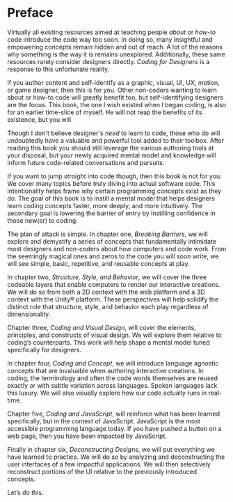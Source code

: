 # Preface

Virtually all existing resources aimed at teaching people *about* or *how-to* code introduce the code way too soon. In doing so, many insightful and empowering concepts remain hidden and out of reach. A lot of the reasons why something is the way it is remains unexplored. Additionally, these same resources rarely consider designers directly. *Coding for Designers* is a response to this unfortunate reality.

If you author content and self-identify as a graphic, visual, UI, UX, motion, or game designer, then this is for you. Other non-coders wanting to learn about or how-to code will greatly benefit too, but self-identifying designers are the focus. This book, the one I wish existed when I began coding, is also for an earlier time-slice of myself. He will not reap the benefits of its existence, but you will.

Though I don't believe designer's *need* to learn to code, those who do will undoubtedly have a valuable and powerful tool added to their toolbox. After reading this book you should still leverage the various authoring tools at your disposal, but your newly acquired mental model and knowledge will inform future code-related conversations and pursuits.

If you want to jump *straight* into code though, then this book is not for you. We cover many topics before truly diving into actual software code. This intentionality helps frame *why* certain programming concepts exist as they do. The goal of this book is to instill a mental model that helps designers learn coding concepts faster, more deeply, and more intuitively. The secondary goal is lowering the barrier of entry by instilling confidence in those new(er) to coding.

The plan of attack is simple. In chapter one, *Breaking Barriers*, we will explore and demystify a series of concepts that fundamentally intimidate most designers and non-coders about how computers and code work. From the seemingly magical ones and zeros to the code you will soon write, we will see simple, basic, repetitive, and reusable concepts at play.

In chapter two, *Structure, Style, and Behavior*, we will cover the three codeable layers that enable computers to render our interactive creations. We will do so from both a 2D context with the web platform and a 3D context with the Unity® platform. These perspectives will help solidify the distinct role that structure, style, and behavior each play regardless of dimensionality.

Chapter three, *Coding and Visual Design*, will cover the elements, principles, and constructs of visual design. We will explore them relative to coding’s counterparts. This work will help shape a mental model tuned specifically for designers.

In chapter four, *Coding and Concept*, we will introduce language agnostic concepts that are invaluable when authoring interactive creations. In coding, the terminology and often the code words themselves are reused exactly or with subtle variation across languages. Spoken languages lack this luxury. We will also visually explore how our code actually runs in real-time.

Chapter five, *Coding and JavaScript*, will reinforce what has been learned specifically, but in the context of JavaScript. JavaScript is the most accessible programming language today. If you have pushed a button on a web page, then you have been impacted by JavaScript.

Finally in chapter six, *Deconstructing Designs*, we will put everything we have learned to practice. We will do so by analyzing and deconstructing the user interfaces of a few impactful applications. We will then selectively reconstruct portions of the UI relative to the previously introduced concepts.

Let’s do this.
